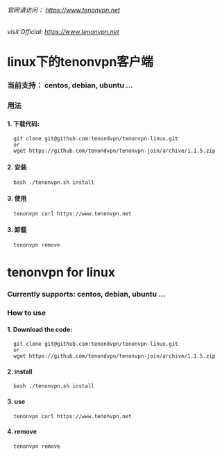 
###### 官网请访问：     https://www.tenonvpn.net
###### visit Official: https://www.tenonvpn.net

# linux下的tenonvpn客户端

### 当前支持： centos, debian, ubuntu ...


### 用法
#### 1. 下载代码:

      git clone git@github.com:tenondvpn/tenonvpn-linux.git
      or
      wget https://github.com/tenondvpn/tenonvpn-join/archive/1.1.5.zip

#### 2. 安装

      bash ./tenonvpn.sh install
     
#### 3. 使用
      
      tenonvpn curl https://www.tenonvpn.net
      
#### 3. 卸载

      tenonvpn remove
      

# 

# tenonvpn for linux
### Currently supports: centos, debian, ubuntu ...

### How to use
#### 1. Download the code:

      git clone git@github.com:tenondvpn/tenonvpn-linux.git
      or
      wget https://github.com/tenondvpn/tenonvpn-join/archive/1.1.5.zip

#### 2. install

      bash ./tenonvpn.sh install
     
#### 3. use
      
      tenonvpn curl https://www.tenonvpn.net

#### 4. remove
      
      tenonvpn remove




    
    


